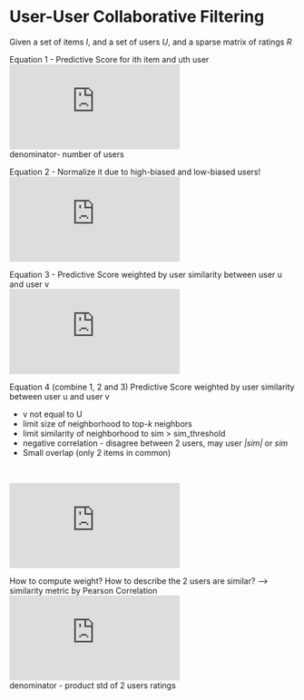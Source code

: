 # User-User Collaborative Filtering
Given a set of items *I*, and a set of users *U*, and a sparse matrix of ratings *R*

Equation 1 - Predictive Score for ith item and uth user <br>
![equation](http://latex.codecogs.com/gif.latex?S_%7Bu%2C%20i%7D%20%3D%20%5Cfrac%7B%5Csum_%7Bv%5Cepsilon%20u%7Dr_%7Bvi%7D%7D%7B%5Cleft%20%7C%20U%20%5Cright%20%7C%7D) <br>
denominator- number of users <br>

Equation 2 - Normalize it due to high-biased and low-biased users! <br>
![equation](http://latex.codecogs.com/gif.latex?S_%7Bv%2C%20i%7D%20%3D%20%5Cbar%7Br_%7Bv%7D%7D&plus;%20%5Cfrac%7B%5Csum_%7Bv%5Cepsilon%20u%7D%28r_%7Bvi%7D-%5Cbar%7Br_%7Bv%7D%7D%29%7D%7B%5Cleft%20%7C%20U%20%5Cright%20%7C%7D)

Equation 3 - Predictive Score weighted by user similarity between user u and user v <br>
![equation](http://latex.codecogs.com/gif.latex?S_%7Bu%2C%20i%7D%20%3D%20%5Cfrac%7B%5Csum_%7Bv%5Cepsilon%20u%7Dr_%7Bvi%7D%5Ccdot%20w_%7Buv%7D%7D%7B%5Csum_%7Bv%5Cepsilon%20u%7Dw_%7Buv%7D%7D)

Equation 4 (combine 1, 2 and 3) Predictive Score weighted by user similarity between user u and user v <br>
- v not equal to U
- limit size of neighborhood to top-*k* neighbors
- limit similarity of neighborhood to sim > sim_threshold
- negative correlation - disagree between 2 users, may user *|sim|* or *sim* 
- Small overlap (only 2 items in common)
<br>

![equation](http://latex.codecogs.com/gif.latex?S_%7Bv%2C%20i%7D%20%3D%20%5Cbar%7Br_%7Bv%7D%7D&plus;%20%5Cfrac%7B%5Csum_%7Bv%5Cepsilon%20u%7D%28r_%7Bvi%7D-%5Cbar%7Br_%7Bv%7D%7D%29%5Ccdot%20w_%7Buv%7D%7D%7B%5Csum_%7Bv%5Cepsilon%20u%7Dw_%7Buv%7D%7D)

How to compute weight? How to describe the 2 users are similar? --> similarity metric by Pearson Correlation <br>
![equation](http://latex.codecogs.com/gif.latex?w_%7Buv%7D%20%3D%20%5Cfrac%7B%5Csum_%7Bi%5Cepsilon%20I%7D%28r_%7Bvi%7D-%5Cbar%7Br_%7Bv%7D%7D%29%7D%7B%5Csigma%20_%7Bu%7D%5Csigma%20_%7Bv%7D%7D) <br>
denominator - product std of 2 users ratings <br>
